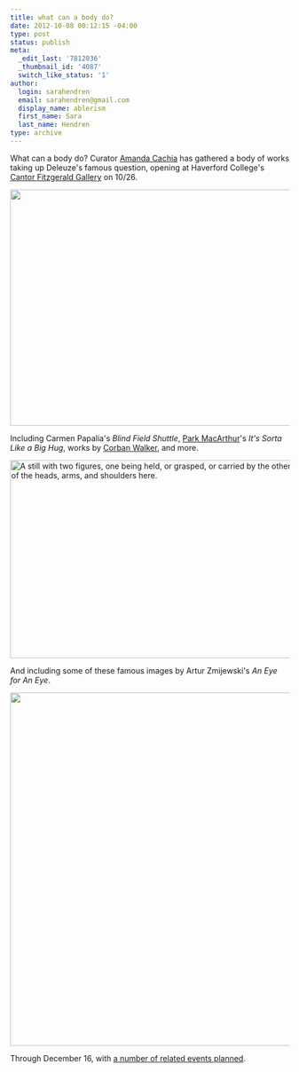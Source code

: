```yaml
---
title: what can a body do?
date: 2012-10-08 00:12:15 -04:00
type: post
status: publish
meta:
  _edit_last: '7812036'
  _thumbnail_id: '4087'
  switch_like_status: '1'
author:
  login: sarahendren
  email: sarahendren@gmail.com
  display_name: ablerism
  first_name: Sara
  last_name: Hendren
type: archive
---
```


<p>What can a body do? Curator <a href="http://cca-viscrit.com/community/alumni/a-f/amanda-cachia/">Amanda Cachia</a> has gathered a body of works taking up Deleuze's famous question, opening at Haverford College's <a href="http://exhibits.haverford.edu/whatcanabodydo/">Cantor Fitzgerald Gallery</a> on 10/26.</p>
<p><a href="http://ablersite.files.wordpress.com/2012/10/reznick-452.jpg"><img class="alignnone size-full wp-image-4074" title="reznick-452" alt="" src="{{ site.baseurl }}/uploads/reznick-452.jpg" height="426" width="640" /></a></p>
<p>Including Carmen Papalia's <em>Blind Field Shuttle</em>, <a href="http://www.parkmcarthur.com/">Park MacArthur</a>'s <em>It's Sorta Like a Big Hug</em>, works by <a href="http://www.corbanwalker.com/cv.htm">Corban Walker</a>, and more.</p>
<p><a href="http://ablersite.files.wordpress.com/2012/10/park-mcarthur_still-from-its-sorta-like-a-big-hug-1.jpg"><img class="alignnone size-full wp-image-4071" title="Park-McArthur_Still-from-Its-Sorta-Like-a-Big-Hug-1" alt="A still with two figures, one being held, or grasped, or carried by the other; only a partial view of the heads, arms, and shoulders here." src="{{ site.baseurl }}/uploads/park-mcarthur_still-from-its-sorta-like-a-big-hug-1.jpg" height="357" width="640" /></a></p>
<p>And including some of these famous images by Artur Zmijewski's <em>An Eye for An Eye</em>.</p>
<p><a href="http://ablersite.files.wordpress.com/2012/10/artur-zmijewski-an-eye-for-an-eye.jpg"><img class="alignnone size-full wp-image-4087" title="Artur-Zmijewski-An-Eye-for-An-Eye" alt="" src="{{ site.baseurl }}/uploads/artur-zmijewski-an-eye-for-an-eye.jpg" height="637" width="640" /></a></p>
<p>Through December 16, with <a href="http://exhibits.haverford.edu/whatcanabodydo/schedule/">a number of related events planned</a>.</p>
